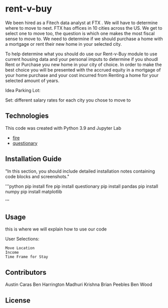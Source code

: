 # rent-v-buy


We been hired as a Fitech data analyst at FTX . We will have to determine where to move to next. FTX has offices in 10 cities across the US. We get to select one to move too, the question is which one makes the most fiscal sense to move to. We need to determine if we should purchase a home with a mortgage or rent their new home in your selected city.

To help determine what you should do use our Rent-v-Buy module to use current housing data and your personal imputs to determine if you shoudl Rent or Purchase you new home in your city of choice. In order to make the best choice you will be presented with the accrued equity in a mortgage of your home purchase and your cost incurred from Renting a home for your selected amount of years. 






Idea Parking Lot:

Set: different salary rates for each city you chose to move to



## Technologies

This code was created with Python 3.9 and Jupyter Lab

* [fire](https://github.com/google/python-fire)
* [questionary](https://github.com/tmbo/questionary)



## Installation Guide

"In this section, you should include detailed installation notes containing code blocks and screenshots."

'''python
pip install fire
pip install questionary
pip install pandas
pip install numpy
pip install matplotlib

'''

## Usage

this is where we will explain how to use our code


User Selections:

    Move Location
    Income
    Time Frame for Stay


## Contributors

Austin Caras
Ben Harrington
Madhuri Krishna
Brian Peebles
Ben Wood


## License
